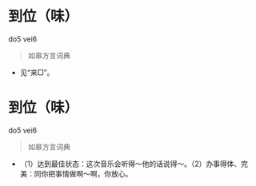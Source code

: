 # 到位（味）
do5 vei6
> 如皋方言词典
- 见“来□”。

# 到位（味）
do5 vei6
> 如皋方言词典
- （1）达到最佳状态：这次音乐会听得～他的话说得～。（2）办事得体、完美：同你把事情做啊～啊，你放心。
